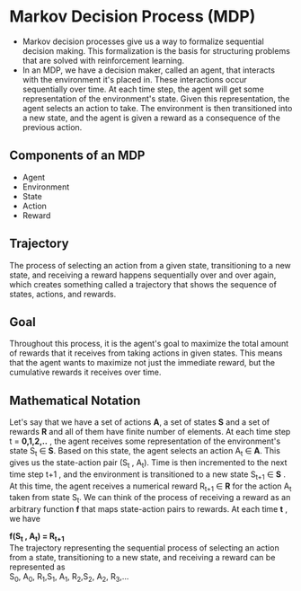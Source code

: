 # Markov Decision Process (MDP)
* Markov decision processes give us a way to formalize sequential decision making. This formalization is the basis for structuring problems that are solved with reinforcement learning.
* In an MDP, we have a decision maker, called an agent, that interacts with the environment it's placed in. These interactions occur sequentially over time. At each time step, the agent will get some representation of the environment's state. Given this representation, the agent selects an action to take. The environment is then transitioned into a new state, and the agent is given a reward as a consequence of the previous action.
## Components of an MDP 
* Agent
* Environment
* State
* Action
* Reward
## Trajectory
The process of selecting an action from a given state, transitioning to a new state, and receiving a reward happens sequentially over and over again, which creates something called a trajectory that shows the sequence of states, actions, and rewards.
## Goal
Throughout this process, it is the agent's goal to maximize the total amount of rewards that it receives from taking actions in given states. This means that the agent wants to maximize not just the immediate reward, but the cumulative rewards it receives over time.
## Mathematical Notation
Let's say that we have a set of actions **A**, a set of states **S** and a set of rewards **R** and all of them have finite number of elements.
At each time step t = **0,1,2,..** , the agent receives some representation of the environment's state S<sub>t</sub> ∈ **S**. Based on this state, the agent selects an action  A<sub>t</sub> ∈ **A**. This gives us the state-action pair (S<sub>t</sub> , A<sub>t</sub>).
Time is then incremented to the next time step t+1 , and the environment is transitioned to a new state S<sub>t+1</sub> ∈ **S** . At this time, the agent receives a numerical reward R<sub>t+1</sub> ∈ **R** for the action A<sub>t</sub> taken from state S<sub>t</sub>.
We can think of the process of receiving a reward as an arbitrary function **f**  that maps state-action pairs to rewards. At each time **t** , we have 

**f(S<sub>t</sub> , A<sub>t</sub>) = R<sub>t+1</sub>**  
The trajectory representing the sequential process of selecting an action from a state, transitioning to a new state, and receiving a reward can be represented as  
S<sub>0</sub>, A<sub>0</sub>, R<sub>1</sub>,S<sub>1</sub>, A<sub>1</sub>, R<sub>2</sub>,S<sub>2</sub>, A<sub>2</sub>, R<sub>3</sub>,...  
